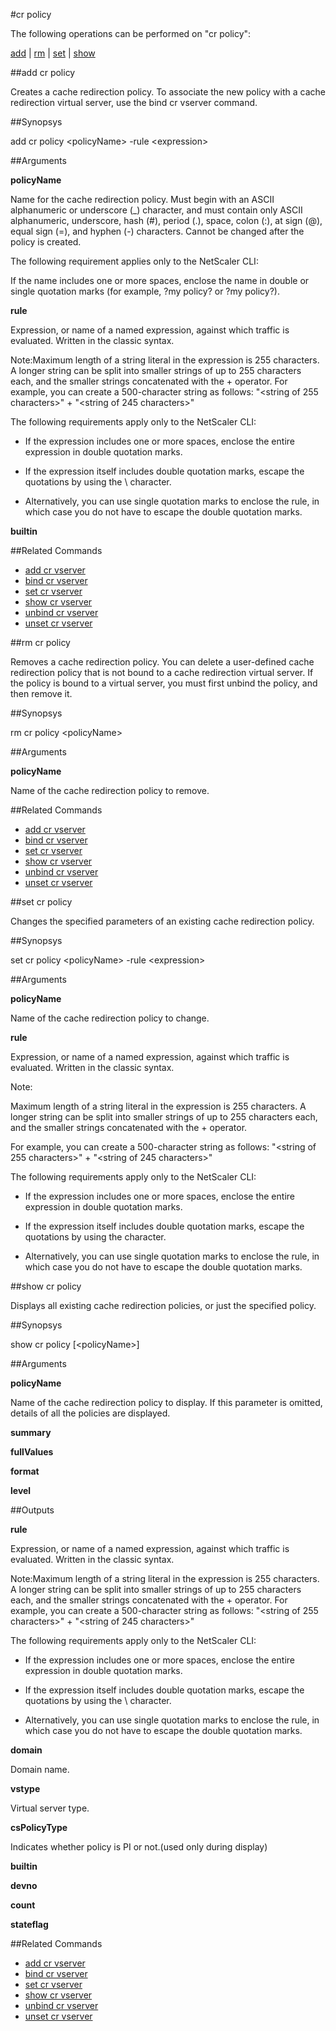 #cr policy

The following operations can be performed on "cr policy":


[add](#add-cr-policy) | [rm](#rm-cr-policy) | [set](#set-cr-policy) | [show](#show-cr-policy)

##add cr policy

Creates a cache redirection policy. To associate the new policy with a cache redirection virtual server, use the bind cr vserver command.


##Synopsys

add cr policy &lt;policyName> -rule &lt;expression>


##Arguments

<b>policyName</b>
Name for the cache redirection policy. Must begin with an ASCII alphanumeric or underscore (_) character, and must contain only ASCII alphanumeric, underscore, hash (#), period (.), space, colon (:), at sign (@), equal sign (=), and hyphen (-) characters. Cannot be changed after the policy is created.
The following requirement applies only to the NetScaler CLI: 
If the name includes one or more spaces, enclose the name in double or single quotation marks (for example, ?my policy? or ?my policy?).

<b>rule</b>
Expression, or name of a named expression, against which traffic is evaluated. Written in the classic syntax.
Note:Maximum length of a string literal in the expression is 255 characters. A longer string can be split into smaller strings of up to 255 characters each, and the smaller strings concatenated with the + operator. For example, you can create a 500-character string as follows: "&lt;string of 255 characters&gt;" + "&lt;string of 245 characters&gt;"
The following requirements apply only to the NetScaler CLI:
*  If the expression includes one or more spaces, enclose the entire expression in double quotation marks.
*  If the expression itself includes double quotation marks, escape the quotations by using the \\ character. 
*  Alternatively, you can use single quotation marks to enclose the rule, in which case you do not have to escape the double quotation marks.

<b>builtin</b>



##Related Commands

<ul><li><a href="../../../r-vs/r-vs">add cr vserver</a></li><li><a href="../../../cr-vs/cr-vs">bind cr vserver</a></li><li><a href="../../../r-vs/r-vs">set cr vserver</a></li><li><a href="../../../cr-vs/cr-vs">show cr vserver</a></li><li><a href="../../../d-cr-vs/d-cr-vs">unbind cr vserver</a></li><li><a href="../../../-cr-vs/-cr-vs">unset cr vserver</a></li></ul>



##rm cr policy

Removes a cache redirection policy. You can delete a user-defined cache redirection policy that is not bound to a cache redirection virtual server. If the policy is bound to a virtual server, you must first unbind the policy, and then remove it.


##Synopsys

rm cr policy &lt;policyName>


##Arguments

<b>policyName</b>
Name of the cache redirection policy to remove.



##Related Commands

<ul><li><a href="../../../r-vs/r-vs">add cr vserver</a></li><li><a href="../../../cr-vs/cr-vs">bind cr vserver</a></li><li><a href="../../../r-vs/r-vs">set cr vserver</a></li><li><a href="../../../cr-vs/cr-vs">show cr vserver</a></li><li><a href="../../../d-cr-vs/d-cr-vs">unbind cr vserver</a></li><li><a href="../../../-cr-vs/-cr-vs">unset cr vserver</a></li></ul>



##set cr policy

Changes the specified parameters of an existing cache redirection policy.


##Synopsys

set cr policy &lt;policyName> -rule &lt;expression>


##Arguments

<b>policyName</b>
Name of the cache redirection policy to change.

<b>rule</b>
Expression, or name of a named expression, against which traffic is evaluated. Written in the classic syntax. 
Note: 
Maximum length of a string literal in the expression is 255 characters. A longer string can be split into smaller strings of up to 255 characters each, and the smaller strings concatenated with the + operator. 
For example, you can create a 500-character string as follows: "&lt;string of 255 characters&gt;" + "&lt;string of 245 characters&gt;"
The following requirements apply only to the NetScaler CLI:
*  If the expression includes one or more spaces, enclose the entire expression in double quotation marks.
*  If the expression itself includes double quotation marks, escape the quotations by using the  character. 
*  Alternatively, you can use single quotation marks to enclose the rule, in which case you do not have to escape the double quotation marks.



##show cr policy

Displays all existing cache redirection policies, or just the specified policy.


##Synopsys

show cr policy [&lt;policyName>]


##Arguments

<b>policyName</b>
Name of the cache redirection policy to display. If this parameter is omitted, details of all the policies are displayed.

<b>summary</b>

<b>fullValues</b>

<b>format</b>

<b>level</b>



##Outputs

<b>rule</b>
Expression, or name of a named expression, against which traffic is evaluated. Written in the classic syntax.
Note:Maximum length of a string literal in the expression is 255 characters. A longer string can be split into smaller strings of up to 255 characters each, and the smaller strings concatenated with the + operator. For example, you can create a 500-character string as follows: "&lt;string of 255 characters>" + "&lt;string of 245 characters>"
The following requirements apply only to the NetScaler CLI:
*  If the expression includes one or more spaces, enclose the entire expression in double quotation marks.
*  If the expression itself includes double quotation marks, escape the quotations by using the \\ character. 
*  Alternatively, you can use single quotation marks to enclose the rule, in which case you do not have to escape the double quotation marks.

<b>domain</b>
Domain name.

<b>vstype</b>
Virtual server type.

<b>csPolicyType</b>
Indicates whether policy is PI or not.(used only during display)

<b>builtin</b>

<b>devno</b>

<b>count</b>

<b>stateflag</b>



##Related Commands

<ul><li><a href="../../../r-vs/r-vs">add cr vserver</a></li><li><a href="../../../cr-vs/cr-vs">bind cr vserver</a></li><li><a href="../../../r-vs/r-vs">set cr vserver</a></li><li><a href="../../../cr-vs/cr-vs">show cr vserver</a></li><li><a href="../../../d-cr-vs/d-cr-vs">unbind cr vserver</a></li><li><a href="../../../-cr-vs/-cr-vs">unset cr vserver</a></li></ul>



